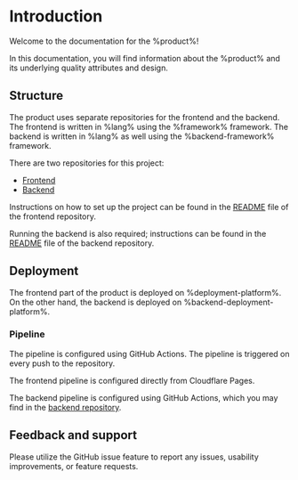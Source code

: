 # Introduction

Welcome to the documentation for the %product%!

In this documentation, you will find information about the %product%
and its underlying quality attributes and design.

## Structure

The product uses separate repositories for the frontend
and the backend. The frontend is written in %lang%
using the %framework% framework.
The backend is written in %lang% as well using the
%backend-framework% framework.

There are two repositories for this project:

* [Frontend](%frontend-repo-url%)
* [Backend](%backend-repo-url%)

Instructions on how to set up the project can be found in the
[README](%frontend-repo-url%/blob/main/README.md) file of the frontend repository.

Running the backend is also required; instructions can be found in the
[README](%backend-repo-url%/blob/main/README.md) file of the backend repository.

## Deployment

The frontend part of the product is deployed on %deployment-platform%.
On the other hand, the backend is deployed on %backend-deployment-platform%.

### Pipeline

The pipeline is configured using GitHub Actions.
The pipeline is triggered on every push to the repository.

The frontend pipeline is configured directly from Cloudflare Pages.

The backend pipeline is configured using GitHub Actions, which you may
find in the [backend repository](%backend-repo-url%/blob/main/.github/workflows/deployment_azure-app-service.yml).

## Feedback and support

Please utilize the GitHub issue feature to report any issues,
usability improvements, or feature requests.
